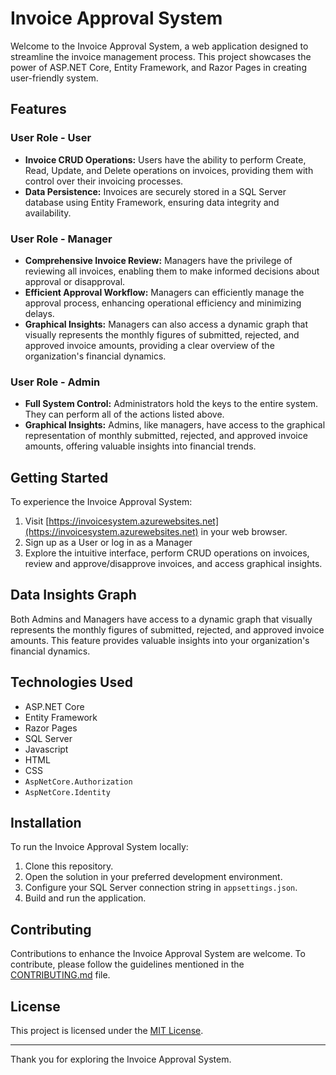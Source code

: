 # Invoice Approval System

Welcome to the Invoice Approval System, a web application designed to streamline the invoice management process. This project showcases the power of ASP.NET Core, Entity Framework, and Razor Pages in creating user-friendly system.

## Features

### User Role - User

- **Invoice CRUD Operations:** Users have the ability to perform Create, Read, Update, and Delete operations on invoices, providing them with control over their invoicing processes.
- **Data Persistence:** Invoices are securely stored in a SQL Server database using Entity Framework, ensuring data integrity and availability.

### User Role - Manager

- **Comprehensive Invoice Review:** Managers have the privilege of reviewing all invoices, enabling them to make informed decisions about approval or disapproval.
- **Efficient Approval Workflow:** Managers can efficiently manage the approval process, enhancing operational efficiency and minimizing delays.
- **Graphical Insights:** Managers can also access a dynamic graph that visually represents the monthly figures of submitted, rejected, and approved invoice amounts, providing a clear overview of the organization's financial dynamics.

### User Role - Admin

- **Full System Control:** Administrators hold the keys to the entire system. They can perform all of the actions listed above.
- **Graphical Insights:** Admins, like managers, have access to the graphical representation of monthly submitted, rejected, and approved invoice amounts, offering valuable insights into financial trends.

## Getting Started

To experience the Invoice Approval System:

1. Visit [https://invoicesystem.azurewebsites.net](https://invoicesystem.azurewebsites.net) in your web browser.
2. Sign up as a User or log in as a Manager
3. Explore the intuitive interface, perform CRUD operations on invoices, review and approve/disapprove invoices, and access graphical insights.

## Data Insights Graph

Both Admins and Managers have access to a dynamic graph that visually represents the monthly figures of submitted, rejected, and approved invoice amounts. This feature provides valuable insights into your organization's financial dynamics.

## Technologies Used

- ASP.NET Core
- Entity Framework
- Razor Pages
- SQL Server
- Javascript
- HTML
- CSS
- `AspNetCore.Authorization`
- `AspNetCore.Identity`

## Installation

To run the Invoice Approval System locally:

1. Clone this repository.
2. Open the solution in your preferred development environment.
3. Configure your SQL Server connection string in `appsettings.json`.
4. Build and run the application.

## Contributing

Contributions to enhance the Invoice Approval System are welcome. To contribute, please follow the guidelines mentioned in the [CONTRIBUTING.md](CONTRIBUTING.md) file.


## License

This project is licensed under the [MIT License](https://github.com/AlexCKHO/InvoiceSystem/blob/main/LICENSE).

---

Thank you for exploring the Invoice Approval System.
